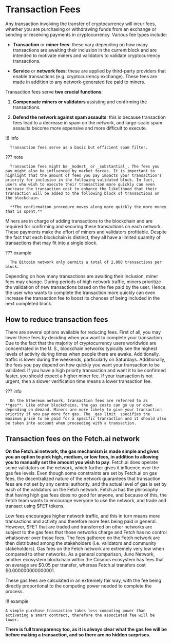 # Transaction Fees

Any transaction involving the transfer of cryptocurrency will incur fees, whether you are purchasing or withdrawing funds from an exchange or sending or receiving payments in cryptocurrency. Various fee types include:

* **Transaction** or **miner fees**: these vary depending on how many transactions are awaiting their inclusion in the current block and are intended to motivate miners and validators to validate cryptocurrency transactions.

* **Service** or **network fees**: these are applied by third-party providers that enable transactions (e.g. cryptocurrency exchange). These fees are made in addition to any network-generated fee paid to miners.
   
Transaction fees serve **two crucial functions**:

1. **Compensate miners or validators** assisting and confirming the transactions.

2. **Defend the network against spam assaults**: this is because transaction fees lead to a decrease in spam on the network, and large-scale spam assaults become more expensive and more difficult to execute. 

!!! info

      Transaction fees serve as a basic but efficient spam filter.

??? note 

      Transaction fees might be _modest_ or _substantial_. The fees you pay might also be influenced by market forces. It is important to highlight that the amount of fees you pay impacts your transaction's priority for inclusion in the following validated block. In fact, users who wish to execute their transaction more quickly can even increase the transaction cost to enhance the likelihood that their transaction will be added to the following block of transactions on the blockchain. 

      **The confirmation procedure moves along more quickly the more money that is spent.**

Miners are in charge of adding transactions to the blockchain and are required for confirming and securing these transactions on each network. These payments make the effort of miners and validators profitable. Despite the fact that each blockchain is distinct, they all have a limited quantity of transactions that may fit into a single block.

??? example

      The Bitcoin network only permits a total of 2,800 transactions per block.

Depending on how many transactions are awaiting their inclusion, miner fees may change. During periods of high network traffic, miners prioritize the validation of new transactions based on the fee paid by the user. Hence, the user who wants to complete the transaction more quickly can even increase the transaction fee to boost its chances of being included in the next completed block.

## How to reduce transaction fees 

There are several options available for reducing fees. First of all, you may lower these fees by deciding when you want to complete your transaction. Due to the fact that the majority of cryptocurrency users worldwide are concentrated in the U. S., blockchain networks typically see the highest levels of activity during times when people there are awake. Additionally, traffic is lower during the weekends, particularly on Saturdays. Additionally, the fees you pay depend on how quickly you want your transaction to be validated. If you have a high priority transaction and want it to be confirmed faster, you should expect a higher miner fee. If your transaction is not urgent, then a slower verification time means a lower transaction fee. 

??? info

      On the Ethereum network, transaction fees are referred to as **gas**. Like other blockchains, the gas costs can go up or down depending on demand. Miners are more likely to give your transaction priority if you pay more for gas. The _gas limit_ specifies the maximum price to be paid for a specific transaction and it should also be taken into account when proceeding with a transaction. 

## Transaction fees on the Fetch.ai network

**On the Fetch.ai network, the gas mechanism is made simple and gives you an option to pick high, medium, or low fees, in addition to allowing you to manually set the amount you wish to pay**. Fetch.ai does operate some validators on the network, which further gives it influence over the gas fee levels. Even though some constraints are set by Fetch.ai on gas fees, the decentralized nature of the network guarantees that transaction fees are not set by any central authority, and the actual level of gas is set by each of the validators on the Fetch network. Fetch.ai has the philosophy that having high gas fees does no good for anyone, and because of this, the Fetch team wants to encourage everyone to use the network, and trade and transact using $FET tokens. 

Low fees encourages higher network traffic, and this in turn means more transactions and activity and therefore more fees being paid in general. However, $FET that are traded and transferred on other networks are subject to the gas fees that those networks charge and Fetch has no control whatsoever over those fees. The fees gathered on the Fetch network are then distributed among the stakeholders (i.e. validators and community stakeholders). Gas fees on the Fetch network are extremely very low when compared to other networks. As a general comparison, Juno Network, another ecosystem blockchain within the Cosmos ecosystem has fees that on average are $0.05 per transfer, whereas Fetch.ai transfers cost $0.000000000000001. 

These gas fees are calculated in an extremely fair way, with the fee being directly proportional to the computing power needed to complete the process. 

!!! example

    A simple purchase transaction takes less computing power than activating a smart contract, therefore the associated fee will be lower.

**There is full transparency too, as it is always clear what the gas fee will be before making a transaction, and so there are no hidden surprises.**
